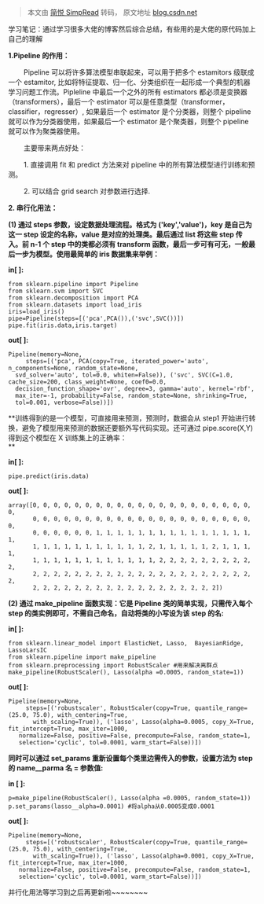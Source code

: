 > 本文由 [简悦 SimpRead](http://ksria.com/simpread/) 转码， 原文地址 [blog.csdn.net](https://blog.csdn.net/qq_41598851/article/details/80957893)

学习笔记：通过学习很多大佬的博客然后综合总结，有些用的是大佬的原代码加上自己的理解

**1.Pipeline 的作用：**

        Pipeline 可以将许多算法模型串联起来，可以用于把多个 estamitors 级联成一个 estamitor, 比如将特征提取、归一化、分类组织在一起形成一个典型的机器学习问题工作流。Pipleline 中最后一个之外的所有 estimators 都必须是变换器（transformers），最后一个 estimator 可以是任意类型（transformer，classifier，regresser）, 如果最后一个 estimator 是个分类器，则整个 pipeline 就可以作为分类器使用，如果最后一个 estimator 是个聚类器，则整个 pipeline 就可以作为聚类器使用。  

        主要带来两点好处：

        1. 直接调用 fit 和 predict 方法来对 pipeline 中的所有算法模型进行训练和预测。

        2. 可以结合 grid search 对参数进行选择.

**2. 串行化用法：**

**(1) 通过 steps 参数，设定数据处理流程。格式为 ('key','value')，key 是自己为这一 step 设定的名称，value 是对应的处理类。最后通过 list 将这些 step 传入。前 n-1 个 step 中的类都必须有 transform 函数，最后一步可有可无，一般最后一步为模型。使用最简单的 iris 数据集来举例：**

**in[ ]:**

```
from sklearn.pipeline import Pipeline
from sklearn.svm import SVC
from sklearn.decomposition import PCA
from sklearn.datasets import load_iris
iris=load_iris()
pipe=Pipeline(steps=[('pca',PCA()),('svc',SVC())])
pipe.fit(iris.data,iris.target)
```

**out[ ]:**

```
Pipeline(memory=None,
     steps=[('pca', PCA(copy=True, iterated_power='auto', n_components=None, random_state=None,
  svd_solver='auto', tol=0.0, whiten=False)), ('svc', SVC(C=1.0, cache_size=200, class_weight=None, coef0=0.0,
  decision_function_shape='ovr', degree=3, gamma='auto', kernel='rbf',
  max_iter=-1, probability=False, random_state=None, shrinking=True,
  tol=0.001, verbose=False))])
```

**训练得到的是一个模型，可直接用来预测，预测时，数据会从 step1 开始进行转换，避免了模型用来预测的数据还要额外写代码实现。还可通过 pipe.score(X,Y) 得到这个模型在 X 训练集上的正确率：  
**

**in[ ]:**

```
pipe.predict(iris.data)

```

**out[ ]:**

```
array([0, 0, 0, 0, 0, 0, 0, 0, 0, 0, 0, 0, 0, 0, 0, 0, 0, 0, 0, 0, 0, 0,
       0, 0, 0, 0, 0, 0, 0, 0, 0, 0, 0, 0, 0, 0, 0, 0, 0, 0, 0, 0, 0, 0,
       0, 0, 0, 0, 0, 0, 1, 1, 1, 1, 1, 1, 1, 1, 1, 1, 1, 1, 1, 1, 1, 1,
       1, 1, 1, 1, 1, 1, 1, 1, 1, 1, 1, 2, 1, 1, 1, 1, 1, 2, 1, 1, 1, 1,
       1, 1, 1, 1, 1, 1, 1, 1, 1, 1, 1, 1, 2, 2, 2, 2, 2, 2, 2, 2, 2, 2,
       2, 2, 2, 2, 2, 2, 2, 2, 2, 2, 2, 2, 2, 2, 2, 2, 2, 2, 2, 2, 2, 2,
       2, 2, 2, 2, 2, 2, 2, 2, 2, 2, 2, 2, 2, 2, 2, 2, 2, 2])
```

**(2) 通过 make_pipeline 函数实现：它是 Pipeline 类的简单实现，只需传入每个 step 的类实例即可，不需自己命名，自动将类的小写设为该 step 的名:**

**in[ ]:**

```
from sklearn.linear_model import ElasticNet, Lasso,  BayesianRidge, LassoLarsIC
from sklearn.pipeline import make_pipeline
from sklearn.preprocessing import RobustScaler #用来解决离群点
make_pipeline(RobustScaler(), Lasso(alpha =0.0005, random_state=1))
```

**out[ ]:**

```
Pipeline(memory=None,
     steps=[('robustscaler', RobustScaler(copy=True, quantile_range=(25.0, 75.0), with_centering=True,
       with_scaling=True)), ('lasso', Lasso(alpha=0.0005, copy_X=True, fit_intercept=True, max_iter=1000,
   normalize=False, positive=False, precompute=False, random_state=1,
   selection='cyclic', tol=0.0001, warm_start=False))])
```

**同时可以通过 set_params 重新设置每个类里边需传入的参数，设置方法为 step 的 name__parma 名 = 参数值:**

**in [ ]:**

```
p=make_pipeline(RobustScaler(), Lasso(alpha =0.0005, random_state=1))
p.set_params(lasso__alpha=0.0001) #将alpha从0.0005变成0.0001
```

**out[ ]:**

```
Pipeline(memory=None,
     steps=[('robustscaler', RobustScaler(copy=True, quantile_range=(25.0, 75.0), with_centering=True,
       with_scaling=True)), ('lasso', Lasso(alpha=0.0001, copy_X=True, fit_intercept=True, max_iter=1000,
   normalize=False, positive=False, precompute=False, random_state=1,
   selection='cyclic', tol=0.0001, warm_start=False))])
```

并行化用法等学习到之后再更新啦~~~~~~~~